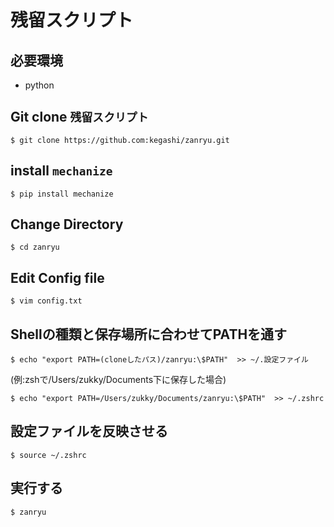 # 残留スクリプト
## 必要環境
- python

## Git clone `残留スクリプト`
`$ git clone https://github.com:kegashi/zanryu.git`

## install `mechanize`
`$ pip install mechanize`

## Change Directory
`$ cd zanryu`

## Edit Config file
`$ vim config.txt`

## Shellの種類と保存場所に合わせてPATHを通す
`$ echo "export PATH=(cloneしたパス)/zanryu:\$PATH"  >> ~/.設定ファイル`

(例:zshで/Users/zukky/Documents下に保存した場合)

`$ echo "export PATH=/Users/zukky/Documents/zanryu:\$PATH"  >> ~/.zshrc`

## 設定ファイルを反映させる
`$ source ~/.zshrc`

## 実行する
`$ zanryu`
